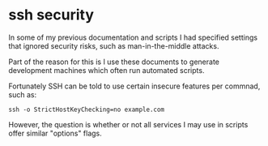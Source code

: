 
# ssh security

In some of my previous documentation and scripts I had specified settings that ignored security risks, such as man-in-the-middle attacks.

Part of the reason for this is I use these documents to generate development machines which often run automated scripts.

Fortunately SSH can be told to use certain insecure features per commnad, such as:

    ssh -o StrictHostKeyChecking=no example.com

However, the question is whether or not all services I may use in scripts offer similar "options" flags.
